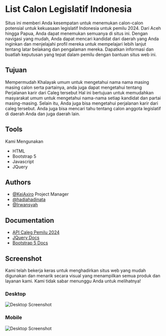 # List Calon Legislatif Indonesia
Situs ini memberi Anda kesempatan untuk menemukan calon-calon potensial untuk kekuasaan legislatif Indonesia untuk pemilu 2024. Dari Aceh hingga Papua, Anda dapat menemukan semuanya di situs ini. Dengan navigasi yang mudah, Anda dapat mencari kandidat dari daerah yang Anda inginkan dan menjelajahi profil mereka untuk mempelajari lebih lanjut tentang latar belakang dan pengalaman mereka. Dapatkan informasi dan buatlah keputusan yang tepat dalam pemilu dengan bantuan situs web ini.

## Tujuan
Mempermudah Khalayak umum untuk mengetahui nama nama masing masing calon serta partainya, anda juga dapat mengetahui tentang Perjalanan karir dari Caleg tersebut
Hal ini bertujuan untuk memudahkan masyarakat umum untuk mengetahui nama-nama setiap kandidat dan partai masing-masing. Selain itu, Anda juga bisa mengetahui perjalanan karir dari caleg tersebut. Anda juga bisa mencari tahu tentang calon anggota legislatif di daerah Anda dan juga daerah lain.

## Tools
Kami Mengunakan
- HTML
- Bootstrap 5
- Javascript
- JQuery

## Authors

- [@KeiAxiro](https://www.github.com/KeiAxiro) Project Manager
- [@hadiahadinata](https://www.github.com/hadiahadinata)
- [@Irwansyah](https://www.github.com/irwansyah22)

## Documentation

- [API Caleg Pemilu 2024](https://caleg.zakiego.com/)
- [JQuery Docs](https://devdocs.io/jquery/)
- [Bootstrap 5 Docs](https://getbootstrap.com/docs/5.3/getting-started/introduction/)
  

## Screenshot
Kami telah bekerja keras untuk menghadirkan situs web yang mudah digunakan dan menarik secara visual yang menampilkan semua produk dan layanan kami. Kami tidak sabar menunggu Anda untuk melihatnya!

### Desktop
![Desktop Screenshot](https://i.imgur.com/V8kn0ac.png)
### Mobile
![Desktop Screenshot](https://i.imgur.com/SqfgJiu.png)

